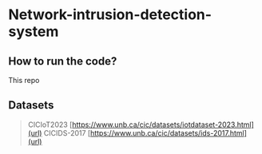 # Network-intrusion-detection-system


## How to run the code?
This repo

## Datasets
>CICIoT2023  [https://www.unb.ca/cic/datasets/iotdataset-2023.html](url)
>CICIDS-2017  [https://www.unb.ca/cic/datasets/ids-2017.html](url)
